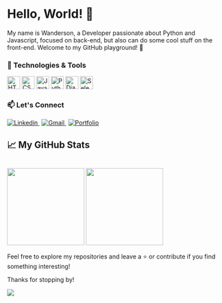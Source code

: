# Hello, World! 👋

My name is Wanderson, a Developer passionate about Python and Javascript, focused on back-end, but also can do some cool stuff on the front-end.
Welcome to my GitHub playground! 🚀

### 🔧 Technologies & Tools

<div>
	<img width="30" src="https://user-images.githubusercontent.com/25181517/192158954-f88b5814-d510-4564-b285-dff7d6400dad.png" alt="HTML" title="HTML"/>
	<img width="30" src="https://user-images.githubusercontent.com/25181517/183898674-75a4a1b1-f960-4ea9-abcb-637170a00a75.png" alt="CSS" title="CSS"/>
	<img width="30" src="https://user-images.githubusercontent.com/25181517/117447155-6a868a00-af3d-11eb-9cfe-245df15c9f3f.png" alt="JavaScript" title="JavaScript"/>
	<img width="30" src="https://user-images.githubusercontent.com/25181517/183423507-c056a6f9-1ba8-4312-a350-19bcbc5a8697.png" alt="Python" title="Python"/>
	<img width="30" src="https://github.com/marwin1991/profile-technology-icons/assets/62091613/9bf5650b-e534-4eae-8a26-8379d076f3b4" alt="Django" title="Django"/>
	<img width="30" src="https://user-images.githubusercontent.com/25181517/184103699-d1b83c07-2d83-4d99-9a1e-83bd89e08117.png" alt="Selenium" title="Selenium"/>
</div>

### 📫 Let's Connect
<div >
  <a target="_blank" href='https://www.linkedin.com/in/wanderson-soares-235ba819a/' rel="noopener noreferrer" style="margin-right:5px">
	  <img src="https://img.shields.io/badge/linkedin-%230077B5.svg?style=for-the-badge&logo=linkedin&logoColor=white" alt="Linkedin" title="Linkedin"/>
  </a>
  <a target="_blank" href='mailto:wanderson14117@gmail.com' rel="noopener noreferrer" style="margin-right:5px">
	  <img src="https://img.shields.io/badge/Gmail-D14836?style=for-the-badge&logo=gmail&logoColor=white" alt="Gmail" title="Gmail"/>
  </a>
  <a target="_blank" href='https://my-gitfolio.vercel.app/portfolio/wand-ce#projects' rel="noopener noreferrer">
    <img src="https://img.shields.io/badge/Portfolio-255E63?style=for-the-badge&logo=About.me&logoColor=white" alt="Portfolio" title="Portfolio"/>
  </a>
</div>

## 📈 My GitHub Stats
<div style="display: inline_block"><br>
  <img height="180em" src="https://github-readme-stats.vercel.app/api?username=wand-CE&show_icons=true&count_private=true&theme=dark"/>
  <img height="180em" src="https://github-readme-stats.vercel.app/api/top-langs/?username=wand-CE&layout=compact&langs_count=7&theme=dark"/>
</div>

Feel free to explore my repositories and leave a ⭐️ or contribute if you find something interesting!

Thanks for stopping by! 

<img src="https://profile-counter.glitch.me/wand-ce/count.svg">


